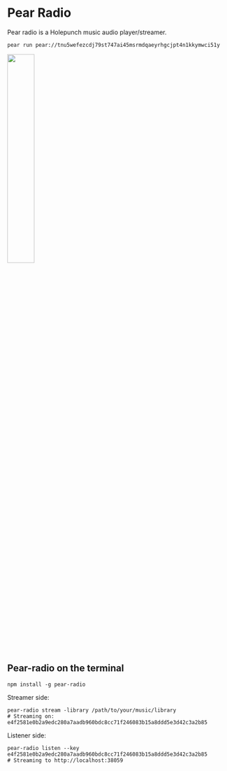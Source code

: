 # Pear Radio

Pear radio is a Holepunch music audio player/streamer.

```
pear run pear://tnu5wefezcdj79st747ai45msrmdqaeyrhgcjpt4n1kkymwci51y
```

<img src="https://user-images.githubusercontent.com/15270736/211868865-b51cdfe4-6195-4c21-8323-d7f86dced1ee.png" width=35% height=35%>

## Pear-radio on the terminal

```
npm install -g pear-radio
```

Streamer side:

```
pear-radio stream -library /path/to/your/music/library
# Streaming on: e4f2581e0b2a9edc280a7aadb960bdc8cc71f246083b15a8ddd5e3d42c3a2b85
```

Listener side:

```
pear-radio listen --key e4f2581e0b2a9edc280a7aadb960bdc8cc71f246083b15a8ddd5e3d42c3a2b85 
# Streaming to http://localhost:38059
```
